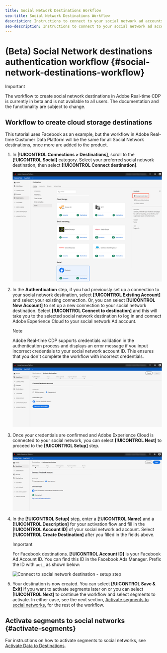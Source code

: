 ```yaml
---
title: Social Network Destinations Workflow
seo-title: Social Network Destinations Workflow
description: Instructions to connect to your social network ad accounts
seo-description: Instructions to connect to your social network ad accounts
---
```


# (Beta) Social Network destinations authentication workflow {#social-network-destinations-workflow}


>[!IMPORTANT]
>
>The workflow to create social network destinations in Adobe Real-time CDP is currently in beta and is not available to all users. The documentation and the functionality are subject to change.

## Workflow to create cloud storage destinations

This tutorial uses Facebook as an example, but the workflow in Adobe Real-time Customer Data Platform will be the same for all Social Network destinations, once more are added to the product.

1. In **[!UICONTROL Connections > Destinations]**, scroll to the **[!UICONTROL Social]** category. Select your preferred social network destination, then select **[!UICONTROL Connect destination]**.

    ![Connect to social network destination](/help/rtcdp/destinations/assets/facebook-catalog-view.png)

2. In the **Authentication** step, if you had previously set up a connection to your social network destination, select **[!UICONTROL Existing Account]** and select your existing connection. Or, you can select **[!UICONTROL New Account]** to set up a new connection to your social network destination. Select **[!UICONTROL Connect to destination]** and this will take you to the selected social network destination to log in and connect Adobe Experience Cloud to your social network Ad account.

    >[!NOTE]
    >
    >Adobe Real-time CDP supports credentials validation in the authentication process and displays an error message if you input incorrect credentials to your social network account ID. This ensures that you don't complete the workflow with incorrect credentials.

    ![Connect to social network destination - authentication step](/help/rtcdp/destinations/assets/facebook-pre-connect-view.png)

3. Once your credentials are confirmed and Adobe Experience Cloud is connected to your social network, you can select **[!UICONTROL Next]** to proceed to the **[!UICONTROL Setup]** step.

    ![Credentials confirmed](/help/rtcdp/destinations/assets/facebook-post-connection-view.png)

4. In the **[!UICONTROL Setup]** step, enter a **[!UICONTROL Name]** and a **[!UICONTROL Description]** for your activation flow and fill in the **[!UICONTROL Account ID]** of your social network ad account. Select **[!UICONTROL Create Destination]** after you filled in the fields above.

    >[!IMPORTANT]
    >
    >For Facebook destinations. **[!UICONTROL Account ID]** is your Facebook Ad Account ID. You can find this ID in the Facebook Ads Manager. Prefix the ID with `act_` as shown below: 

    ![Connect to social network destination - setup step](/help/rtcdp/destinations/assets/social-network-setup.png)

5. Your destination is now created. You can select **[!UICONTROL Save & Exit]** if you want to activate segments later on or you can select **[!UICONTROL Next]** to continue the workflow and select segments to activate. In either case, see the next section, [Activate segments to social networks](#activate-segments), for the rest of the workflow.

## Activate segments to social networks {#activate-segments}

For instructions on how to activate segments to social networks, see [Activate Data to Destinations](/help/rtcdp/destinations/activate-destinations.md).